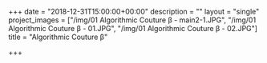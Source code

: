 +++
date = "2018-12-31T15:00:00+00:00"
description = ""
layout = "single"
project_images = ["/img/01 Algorithmic Couture β - main2-1.JPG", "/img/01 Algorithmic Couture β - 01.JPG", "/img/01 Algorithmic Couture β - 02.JPG"]
title = "Algorithmic Couture β"

+++
